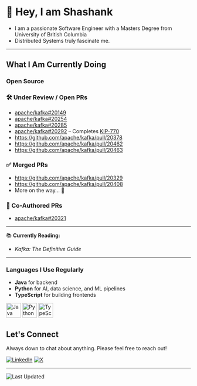 # 👋 Hey, I am Shashank

- I am a passionate Software Engineer with a Masters Degree from University of British Columbia
- Distributed Systems truly fascinate me.
  
---

## What I Am Currently Doing

### Open Source
### 🛠 Under Review / Open PRs
- [apache/kafka#20149](https://github.com/apache/kafka/pull/20149)
- [apache/kafka#20254](https://github.com/apache/kafka/pull/20254)
- [apache/kafka#20285](https://github.com/apache/kafka/pull/20285)
- [apache/kafka#20292](https://github.com/apache/kafka/pull/20292) – Completes [KIP-770](https://cwiki.apache.org/confluence/pages/viewpage.action?pageId=186878390)
- https://github.com/apache/kafka/pull/20378
- https://github.com/apache/kafka/pull/20462
- https://github.com/apache/kafka/pull/20463

### ✅ Merged PRs
- https://github.com/apache/kafka/pull/20329
- https://github.com/apache/kafka/pull/20408
- More on the way... 🙂

### 🤝 Co-Authored PRs
- [apache/kafka#20321](https://github.com/apache/kafka/pull/20321)

---

📚 **Currently Reading:** 
- *Kafka: The Definitive Guide*


---

### Languages I Use Regularly

- **Java** for backend 
- **Python** for AI, data science, and ML pipelines  
- **TypeScript** for building frontends

<p align="left">
  <img src="https://cdn.jsdelivr.net/gh/devicons/devicon/icons/java/java-original.svg" alt="Java" width="40" height="40"/>
  <img src="https://cdn.jsdelivr.net/gh/devicons/devicon/icons/python/python-original.svg" alt="Python" width="40" height="40"/>
  <img src="https://cdn.jsdelivr.net/gh/devicons/devicon/icons/typescript/typescript-original.svg" alt="TypeScript" width="40" height="40"/>
</p>



## Let's Connect

Always down to chat about anything. Please feel free to reach out!

[![LinkedIn](https://img.shields.io/badge/LinkedIn-Connect-blue?style=for-the-badge&logo=linkedin)](https://linkedin.com/in/hs-shashank)
[![X](https://img.shields.io/badge/X-Follow-black?style=for-the-badge&logo=x&logoColor=white)](https://x.com/GeekinginJava)

---

![Last Updated](https://img.shields.io/github/last-commit/shashankhs11/shashankhs11?label=Last%20Updated&style=flat-square)
